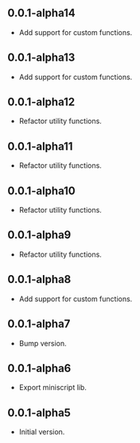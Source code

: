 ## 0.0.1-alpha14

- Add support for custom functions.

## 0.0.1-alpha13

- Add support for custom functions.

## 0.0.1-alpha12

- Refactor utility functions.

## 0.0.1-alpha11

- Refactor utility functions.

## 0.0.1-alpha10

- Refactor utility functions.

## 0.0.1-alpha9

- Refactor utility functions.

## 0.0.1-alpha8

- Add support for custom functions.

## 0.0.1-alpha7

- Bump version.

## 0.0.1-alpha6

- Export miniscript lib.

## 0.0.1-alpha5

- Initial version.
